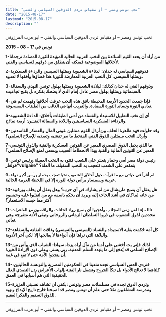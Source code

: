 ```yaml
---
title: "نخب تونس ومصر – أو مقياس تردي الذوقين السياسي والفني"
date: "2015-08-17"
lastmod: "2015-08-17"
description: ""
---
```

نخب تونس ومصر – أو مقياس تردي الذوقين السياسي والفني – أبو يعرب المرزوقي

**تونس في 17 – 08 – 2015**

**1-من أراد أن يحدد القيم السائدة بين النخب العربية الحالية المؤيدة للثورة المضادة ترجمانا لأخلاقها الموضوعية فيمكنه أن ينطلق من ذوقهم السياسي والفني.**

**2-فذوقهم السياسي له حدان: الدناءة الشعبوية ويمثلها السبسي والرداءة العسكرية ويمثلها السيسي. كل النخب العربية المعارضة للثورة هذا فضاؤها وأفقها لا تعدوه.**

**3-وذوقهم الفني له حدان كذلك: البلادة الشعبوية ويمثلها بهلول تونس النهدي والسفالة السينمائية ويمثلها بهلول مصر عادل إمام الذي لا يضحك بفكره بل بقبح تجاعيده.**

**4-فإذا جمعت الحدود الأربعة المحيطة بافق هذه النخب عرفت أخلاقها وفهمت لم هي تعادي الثورة وتساند الثورة المضادة. والغريب أنها في الغالب من الطبقات المسحوقة.**

**5-أي إن نخب التطبيل للاستبداد والفساد من أدنى الطبقات بأخلاق: الدناءة الشعبوية والرداءة العسكرية السياسيتين والبلادة والسفالة الفنيتين: أربعة نماذج.**

**6-وقد حاولت فهم ظاهرة الحلف بين أرذل القوم ممثلين لقوتي المال والعسكر الفاسدتين وأرذل النخب مـمثلين للذوق الفني المنحط ما سر تفشيه وتصديه للإصلاح السلمي؟**

**7-ما الذي يجعل الذوق المصري المعبر عن القوتين العسكرية والفنية والذوق التونسي المعبر عن القوتين المالية والفنية بهذا الانحطاط العجيب ويسعى لمنع الإصلاح السلمي؟**

**8-رئيس دولة مصر أمي وحمار يتعنتر على الشعب فتتوه به النخب العميلة ورئيس تونس “فولغارvulgaire” بتمقعر على الشعب فتعجب به النخب السفيلة. ما العلة؟**

**9-لم أقرأ في حياتي مع ما قرأت حول أخلاق الشعوب نخبا تعجب بحمار يرأس أكبر دولة عربية وبسمسار يرأس دولة الثورة إلا في اللحظة العربية الحالية.**

**10-هل يعقل أن يصبح ماريشال من لم يشارك في أي حرب؟ وهل يعقل أن يخلف بورقيبة من خانه لما كان في أشد الحاجة إليه ويريد أن يحكم باسمه مع من انقلبوا عليه وحبسوه أكثر مما حبسه الاستعمار؟**

**11-تالله إننا لفي زمن العجائب وأعجبها أن يصبح رواد الحانات والراقصون مع العاهرات محددين لذوق الشعوب في ذروة السلطان الزماني والروحاني وتبقى الأمة متفرجة وهي تعاني.**

**12-كل أمة حُكمت بغاية الاستبداد والفساد (السيسي والسبسي) وذاقت التفاهة والسفاهة والبلاهة التي نراها فإن أدواءها لا يعالجها إلا الكي آخر الأدوية.**

**13-لذلك فإني بت أخشى على أمتنا من مآل أراه يزداد سوادا: الشباب الذي ييأس من الإصلاح السلمي قد يُدفع إلى ما يتهدد السلم المدنية. ربي يستر. وعلى ذوي الإرادة الخيرة أن ينجدوا الأمة حتى لا تقع في غمة.**

**14-فتردي الحس السياسي تجده متعينا في الحكومتين المصرية والتونسية الحاليتين: كلتاهما لا تعالج الأدواء بل تنكأ الجروح وتشعل نار الفتنة بإلهاب الأعراض بدل التصدي للعلل الحقيقية التي هم أسبابها في العمق.**

**15-وتردي الذوق تجده في مسلسلات مصر وتونس: يكفي أن تشاهد نسيبتي العزيزة ومدرسة المشاغبين مثلا حتى تعلم أن تونس ومصر قد اصبحتا خارج تاريخ الإبداع ونهبة للذوق السقيم والفكر العقيم.**

---

نخب تونس ومصر – أو مقياس تردي الذوقين السياسي والفني – أبو يعرب المرزوقي

###